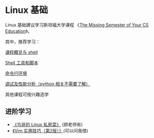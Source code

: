 # Linux 基础

Linux 基础建议学习斯坦福大学课程 《[The Missing Semester of Your CS Education](https://missing-semester-cn.github.io/)》。


其中，推荐学习：

[课程概览与 shell](https://github.com/missing-semester-cn/missing-semester-cn.github.io/blob/master/_2020/course-shell.md)

[Shell 工具和脚本](https://github.com/missing-semester-cn/missing-semester-cn.github.io/blob/master/_2020/shell-tools.md)

[命令行环境](https://github.com/missing-semester-cn/missing-semester-cn.github.io/blob/master/_2020/command-line.md)

[调试及性能分析（python 相关不需要了解）](https://github.com/missing-semester-cn/missing-semester-cn.github.io/blob/master/_2020/debugging-profiling.md)

其他课程可按兴趣选学

## 进阶学习

- [《鸟哥的 Linux 私房菜》](https://book.douban.com/subject/4889838/) (顾老师有)
- [《Vim 实用技巧（第2版）》](https://book.douban.com/subject/26967597/)(可以问我借)

